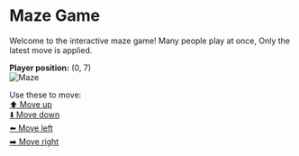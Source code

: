 # Maze Game  
Welcome to the interactive maze game! Many people play at once, Only the latest move is applied.

**Player position:** (0, 7)  
![Maze](https://github-maze-game.vercel.app/images/pos_0_7.png?t=1760624507496)

Use these to move:  
[⬆️ Move up](https://github-maze-game.vercel.app/move/0_7_w)  
[⬇️ Move down](https://github-maze-game.vercel.app/move/0_7_s)  
[⬅️ Move left](https://github-maze-game.vercel.app/move/0_7_a)  
[➡️ Move right](https://github-maze-game.vercel.app/move/0_7_d)
